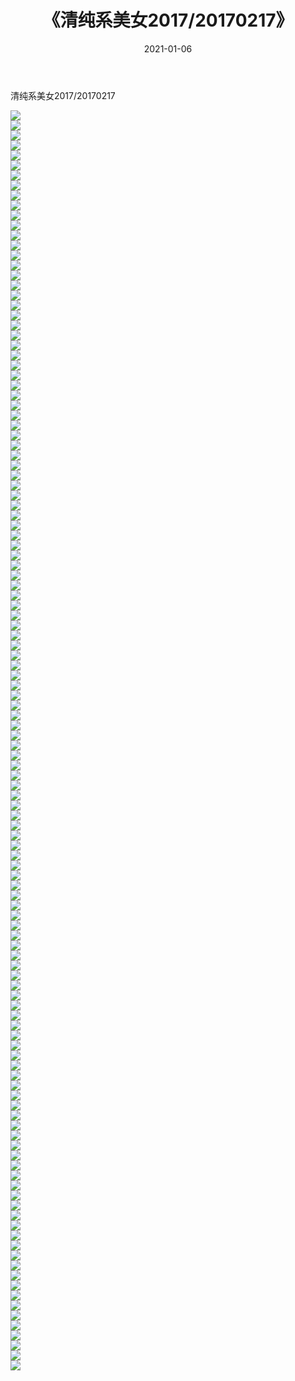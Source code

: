 ﻿---
layout: post
title:  《清纯系美女2017/20170217》
date:   2021-01-06
img: http://pic.660000.xyz/1:/清纯系美女/2017/20170217/000.jpg
categories: [美女, 清纯, 唯美]
---

清纯系美女2017/20170217

 ![](http://pic.660000.xyz/1:/清纯系美女/2017/20170217/001.jpg) <br>![](http://pic.660000.xyz/1:/清纯系美女/2017/20170217/002.jpg) <br>![](http://pic.660000.xyz/1:/清纯系美女/2017/20170217/003.jpg) <br>![](http://pic.660000.xyz/1:/清纯系美女/2017/20170217/004.jpg) <br>![](http://pic.660000.xyz/1:/清纯系美女/2017/20170217/005.jpg) <br>![](http://pic.660000.xyz/1:/清纯系美女/2017/20170217/006.jpg) <br>![](http://pic.660000.xyz/1:/清纯系美女/2017/20170217/007.jpg) <br>![](http://pic.660000.xyz/1:/清纯系美女/2017/20170217/008.jpg) <br>![](http://pic.660000.xyz/1:/清纯系美女/2017/20170217/009.jpg) <br>![](http://pic.660000.xyz/1:/清纯系美女/2017/20170217/010.jpg) <br>![](http://pic.660000.xyz/1:/清纯系美女/2017/20170217/011.jpg) <br>![](http://pic.660000.xyz/1:/清纯系美女/2017/20170217/012.jpg) <br>![](http://pic.660000.xyz/1:/清纯系美女/2017/20170217/013.jpg) <br>![](http://pic.660000.xyz/1:/清纯系美女/2017/20170217/014.jpg) <br>![](http://pic.660000.xyz/1:/清纯系美女/2017/20170217/015.jpg) <br>![](http://pic.660000.xyz/1:/清纯系美女/2017/20170217/016.jpg) <br>![](http://pic.660000.xyz/1:/清纯系美女/2017/20170217/017.jpg) <br>![](http://pic.660000.xyz/1:/清纯系美女/2017/20170217/018.jpg) <br>![](http://pic.660000.xyz/1:/清纯系美女/2017/20170217/019.jpg) <br>![](http://pic.660000.xyz/1:/清纯系美女/2017/20170217/020.jpg) <br>![](http://pic.660000.xyz/1:/清纯系美女/2017/20170217/021.jpg) <br>![](http://pic.660000.xyz/1:/清纯系美女/2017/20170217/022.jpg) <br>![](http://pic.660000.xyz/1:/清纯系美女/2017/20170217/023.jpg) <br>![](http://pic.660000.xyz/1:/清纯系美女/2017/20170217/024.jpg) <br>![](http://pic.660000.xyz/1:/清纯系美女/2017/20170217/025.jpg) <br>![](http://pic.660000.xyz/1:/清纯系美女/2017/20170217/026.jpg) <br>![](http://pic.660000.xyz/1:/清纯系美女/2017/20170217/027.jpg) <br>![](http://pic.660000.xyz/1:/清纯系美女/2017/20170217/028.jpg) <br>![](http://pic.660000.xyz/1:/清纯系美女/2017/20170217/029.jpg) <br>![](http://pic.660000.xyz/1:/清纯系美女/2017/20170217/030.jpg) <br>![](http://pic.660000.xyz/1:/清纯系美女/2017/20170217/031.jpg) <br>![](http://pic.660000.xyz/1:/清纯系美女/2017/20170217/032.jpg) <br>![](http://pic.660000.xyz/1:/清纯系美女/2017/20170217/033.jpg) <br>![](http://pic.660000.xyz/1:/清纯系美女/2017/20170217/034.jpg) <br>![](http://pic.660000.xyz/1:/清纯系美女/2017/20170217/035.jpg) <br>![](http://pic.660000.xyz/1:/清纯系美女/2017/20170217/036.jpg) <br>![](http://pic.660000.xyz/1:/清纯系美女/2017/20170217/037.jpg) <br>![](http://pic.660000.xyz/1:/清纯系美女/2017/20170217/038.jpg) <br>![](http://pic.660000.xyz/1:/清纯系美女/2017/20170217/039.jpg) <br>![](http://pic.660000.xyz/1:/清纯系美女/2017/20170217/040.jpg) <br>![](http://pic.660000.xyz/1:/清纯系美女/2017/20170217/041.jpg) <br>![](http://pic.660000.xyz/1:/清纯系美女/2017/20170217/042.jpg) <br>![](http://pic.660000.xyz/1:/清纯系美女/2017/20170217/043.jpg) <br>![](http://pic.660000.xyz/1:/清纯系美女/2017/20170217/044.jpg) <br>![](http://pic.660000.xyz/1:/清纯系美女/2017/20170217/045.jpg) <br>![](http://pic.660000.xyz/1:/清纯系美女/2017/20170217/046.jpg) <br>![](http://pic.660000.xyz/1:/清纯系美女/2017/20170217/047.jpg) <br>![](http://pic.660000.xyz/1:/清纯系美女/2017/20170217/048.jpg) <br>![](http://pic.660000.xyz/1:/清纯系美女/2017/20170217/049.jpg) <br>![](http://pic.660000.xyz/1:/清纯系美女/2017/20170217/050.jpg) <br>![](http://pic.660000.xyz/1:/清纯系美女/2017/20170217/051.jpg) <br>![](http://pic.660000.xyz/1:/清纯系美女/2017/20170217/052.jpg) <br>![](http://pic.660000.xyz/1:/清纯系美女/2017/20170217/053.jpg) <br>![](http://pic.660000.xyz/1:/清纯系美女/2017/20170217/054.jpg) <br>![](http://pic.660000.xyz/1:/清纯系美女/2017/20170217/055.jpg) <br>![](http://pic.660000.xyz/1:/清纯系美女/2017/20170217/056.jpg) <br>![](http://pic.660000.xyz/1:/清纯系美女/2017/20170217/057.jpg) <br>![](http://pic.660000.xyz/1:/清纯系美女/2017/20170217/058.jpg) <br>![](http://pic.660000.xyz/1:/清纯系美女/2017/20170217/059.jpg) <br>![](http://pic.660000.xyz/1:/清纯系美女/2017/20170217/060.jpg) <br>![](http://pic.660000.xyz/1:/清纯系美女/2017/20170217/061.jpg) <br>![](http://pic.660000.xyz/1:/清纯系美女/2017/20170217/062.jpg) <br>![](http://pic.660000.xyz/1:/清纯系美女/2017/20170217/063.jpg) <br>![](http://pic.660000.xyz/1:/清纯系美女/2017/20170217/064.jpg) <br>![](http://pic.660000.xyz/1:/清纯系美女/2017/20170217/065.jpg) <br>![](http://pic.660000.xyz/1:/清纯系美女/2017/20170217/066.jpg) <br>![](http://pic.660000.xyz/1:/清纯系美女/2017/20170217/067.png) <br>![](http://pic.660000.xyz/1:/清纯系美女/2017/20170217/068.png) <br>![](http://pic.660000.xyz/1:/清纯系美女/2017/20170217/069.png) <br>![](http://pic.660000.xyz/1:/清纯系美女/2017/20170217/070.png) <br>![](http://pic.660000.xyz/1:/清纯系美女/2017/20170217/071.png) <br>![](http://pic.660000.xyz/1:/清纯系美女/2017/20170217/072.png) <br>![](http://pic.660000.xyz/1:/清纯系美女/2017/20170217/073.png) <br>![](http://pic.660000.xyz/1:/清纯系美女/2017/20170217/074.png) <br>![](http://pic.660000.xyz/1:/清纯系美女/2017/20170217/075.png) <br>![](http://pic.660000.xyz/1:/清纯系美女/2017/20170217/076.png) <br>![](http://pic.660000.xyz/1:/清纯系美女/2017/20170217/077.png) <br>![](http://pic.660000.xyz/1:/清纯系美女/2017/20170217/078.png) <br>![](http://pic.660000.xyz/1:/清纯系美女/2017/20170217/079.png) <br>![](http://pic.660000.xyz/1:/清纯系美女/2017/20170217/080.png) <br>![](http://pic.660000.xyz/1:/清纯系美女/2017/20170217/081.png) <br>![](http://pic.660000.xyz/1:/清纯系美女/2017/20170217/082.png) <br>![](http://pic.660000.xyz/1:/清纯系美女/2017/20170217/083.png) <br>![](http://pic.660000.xyz/1:/清纯系美女/2017/20170217/084.png) <br>![](http://pic.660000.xyz/1:/清纯系美女/2017/20170217/085.png) <br>![](http://pic.660000.xyz/1:/清纯系美女/2017/20170217/086.png) <br>![](http://pic.660000.xyz/1:/清纯系美女/2017/20170217/087.png) <br>![](http://pic.660000.xyz/1:/清纯系美女/2017/20170217/088.png) <br>![](http://pic.660000.xyz/1:/清纯系美女/2017/20170217/089.png) <br>![](http://pic.660000.xyz/1:/清纯系美女/2017/20170217/090.png) <br>![](http://pic.660000.xyz/1:/清纯系美女/2017/20170217/091.png) <br>![](http://pic.660000.xyz/1:/清纯系美女/2017/20170217/092.png) <br>![](http://pic.660000.xyz/1:/清纯系美女/2017/20170217/093.png) <br>![](http://pic.660000.xyz/1:/清纯系美女/2017/20170217/094.png) <br>![](http://pic.660000.xyz/1:/清纯系美女/2017/20170217/095.png) <br>![](http://pic.660000.xyz/1:/清纯系美女/2017/20170217/096.png) <br>![](http://pic.660000.xyz/1:/清纯系美女/2017/20170217/097.png) <br>![](http://pic.660000.xyz/1:/清纯系美女/2017/20170217/098.png) <br>![](http://pic.660000.xyz/1:/清纯系美女/2017/20170217/099.png) <br>![](http://pic.660000.xyz/1:/清纯系美女/2017/20170217/100.png) <br>![](http://pic.660000.xyz/1:/清纯系美女/2017/20170217/101.png) <br>![](http://pic.660000.xyz/1:/清纯系美女/2017/20170217/102.png) <br>![](http://pic.660000.xyz/1:/清纯系美女/2017/20170217/103.png) <br>![](http://pic.660000.xyz/1:/清纯系美女/2017/20170217/104.png) <br>![](http://pic.660000.xyz/1:/清纯系美女/2017/20170217/105.png) <br>![](http://pic.660000.xyz/1:/清纯系美女/2017/20170217/106.png) <br>![](http://pic.660000.xyz/1:/清纯系美女/2017/20170217/107.png) <br>![](http://pic.660000.xyz/1:/清纯系美女/2017/20170217/108.png) <br>![](http://pic.660000.xyz/1:/清纯系美女/2017/20170217/109.png) <br>![](http://pic.660000.xyz/1:/清纯系美女/2017/20170217/110.png) <br>![](http://pic.660000.xyz/1:/清纯系美女/2017/20170217/111.png) <br>![](http://pic.660000.xyz/1:/清纯系美女/2017/20170217/112.png) <br>![](http://pic.660000.xyz/1:/清纯系美女/2017/20170217/113.png) <br>![](http://pic.660000.xyz/1:/清纯系美女/2017/20170217/114.png) <br>![](http://pic.660000.xyz/1:/清纯系美女/2017/20170217/115.png) <br>![](http://pic.660000.xyz/1:/清纯系美女/2017/20170217/116.png) <br>![](http://pic.660000.xyz/1:/清纯系美女/2017/20170217/117.png) <br>![](http://pic.660000.xyz/1:/清纯系美女/2017/20170217/118.png) <br>![](http://pic.660000.xyz/1:/清纯系美女/2017/20170217/119.png) <br>![](http://pic.660000.xyz/1:/清纯系美女/2017/20170217/120.png) <br>![](http://pic.660000.xyz/1:/清纯系美女/2017/20170217/121.png) <br>![](http://pic.660000.xyz/1:/清纯系美女/2017/20170217/122.png) <br>![](http://pic.660000.xyz/1:/清纯系美女/2017/20170217/123.png) <br>![](http://pic.660000.xyz/1:/清纯系美女/2017/20170217/124.png) <br>![](http://pic.660000.xyz/1:/清纯系美女/2017/20170217/125.png) <br>![](http://pic.660000.xyz/1:/清纯系美女/2017/20170217/126.png) <br>
